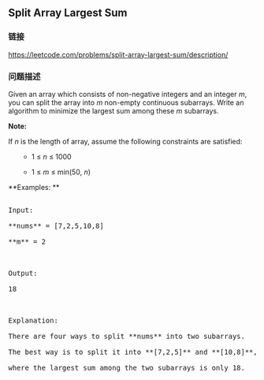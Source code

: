## Split Array Largest Sum  
### 链接  
https://leetcode.com/problems/split-array-largest-sum/description/  
### 问题描述
Given an array which consists of non-negative integers and an integer *m*, you can split the array into *m* non-empty continuous subarrays. Write an algorithm to minimize the largest sum among these *m* subarrays.


**Note:**<br />
If *n* is the length of array, assume the following constraints are satisfied:
<ul>
- 1 &le; *n* &le; 1000
- 1 &le; *m* &le; min(50, *n*)
</ul>


**Examples: **
<pre>
Input:
**nums** = [7,2,5,10,8]
**m** = 2

Output:
18

Explanation:
There are four ways to split **nums** into two subarrays.
The best way is to split it into **[7,2,5]** and **[10,8]**,
where the largest sum among the two subarrays is only 18.
</pre>

